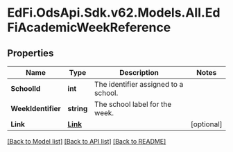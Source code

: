 # EdFi.OdsApi.Sdk.v62.Models.All.EdFiAcademicWeekReference

## Properties

Name | Type | Description | Notes
------------ | ------------- | ------------- | -------------
**SchoolId** | **int** | The identifier assigned to a school. | 
**WeekIdentifier** | **string** | The school label for the week. | 
**Link** | [**Link**](Link.md) |  | [optional] 

[[Back to Model list]](../../README.md#documentation-for-models) [[Back to API list]](../../README.md#documentation-for-api-endpoints) [[Back to README]](../../README.md)

